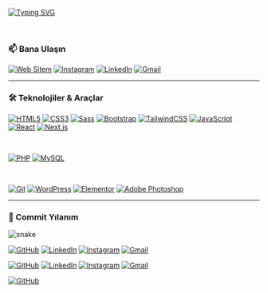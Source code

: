 [![Typing SVG](https://readme-typing-svg.demolab.com?font=Fira+Code&size=28&pause=1000&color=367FBF&width=435&lines=Hi,+I'm+Burak;Front-End+Developer)](https://github.com/thisisburak)

<br>

### 📫 Bana Ulaşın

[![Web Sitem](https://img.shields.io/badge/Web_Sitem-000000?style=for-the-badge&logo=About.me&logoColor=white)](https://thisisburak.com/)
[![Instagram](https://img.shields.io/badge/Instagram-E4405F?style=for-the-badge&logo=instagram&logoColor=white)](https://www.instagram.com/burakql_/)
[![LinkedIn](https://img.shields.io/badge/LinkedIn-0077B5?style=for-the-badge&logo=linkedin&logoColor=white)](https://www.linkedin.com/in/burakdo%C4%9Fan/)
[![Gmail](https://img.shields.io/badge/Gmail-D14836?style=for-the-badge&logo=gmail&logoColor=white)](mailto:bdog5924@gmail.com)


---

### 🛠️ Teknolojiler & Araçlar
[![HTML5](https://img.shields.io/badge/HTML5-E34F26?style=for-the-badge&logo=html5&logoColor=white)](https://developer.mozilla.org/en-US/docs/Web/Guide/HTML/HTML5)
[![CSS3](https://img.shields.io/badge/CSS3-1572B6?style=for-the-badge&logo=css3&logoColor=white)](https://www.w3.org/Style/CSS/specs.en.html)
[![Sass](https://img.shields.io/badge/Sass-CC6699?style=for-the-badge&logo=sass&logoColor=white)](https://sass-lang.com)
[![Bootstrap](https://img.shields.io/badge/Bootstrap-7952B3?style=for-the-badge&logo=bootstrap&logoColor=white)](https://getbootstrap.com)
[![TailwindCSS](https://img.shields.io/badge/Tailwind_CSS-06B6D4?style=for-the-badge&logo=tailwind-css&logoColor=white)](https://tailwindcss.com/)
[![JavaScript](https://img.shields.io/badge/JavaScript-F7DF1E?style=for-the-badge&logo=javascript&logoColor=black)](https://developer.mozilla.org/en-US/docs/Web/JavaScript)
[![React](https://img.shields.io/badge/React-20232A?style=for-the-badge&logo=react&logoColor=61DAFB)](https://reactjs.org/)
[![Next.js](https://img.shields.io/badge/Next.js-000000?style=for-the-badge&logo=nextdotjs&logoColor=white)](https://nextjs.org)

<br>

[![PHP](https://img.shields.io/badge/PHP-777BB4?style=for-the-badge&logo=php&logoColor=white)](https://www.php.net)
[![MySQL](https://img.shields.io/badge/MySQL-4479A1?style=for-the-badge&logo=mysql&logoColor=white)](https://www.mysql.com/)

<br>

[![Git](https://img.shields.io/badge/Git-F05032?style=for-the-badge&logo=git&logoColor=white)](https://git-scm.com/)
[![WordPress](https://img.shields.io/badge/WordPress-21759B?style=for-the-badge&logo=wordpress&logoColor=white)](https://wordpress.org)
[![Elementor](https://img.shields.io/badge/Elementor-D32752?style=for-the-badge&logo=elementor&logoColor=white)](https://elementor.com/)
[![Adobe Photoshop](https://img.shields.io/badge/Adobe_Photoshop-31A8FF?style=for-the-badge&logo=Adobe%20Photoshop&logoColor=black)](https://www.adobe.com/products/photoshop.html)


---

### 🐍 Commit Yılanım

<img src="https://github.com/thisisburak/thisisburak/blob/output/github-contribution-grid-snake.svg?v=1" alt="snake" />



[![GitHub](https://skillicons.dev/icons?i=github)](https://github.com/thisisburak)
[![LinkedIn](https://skillicons.dev/icons?i=linkedin)](https://www.linkedin.com/in/burakdo%C4%9Fan/)
[![Instagram](https://skillicons.dev/icons?i=instagram)](https://www.instagram.com/burakql_/)
[![Gmail](https://skillicons.dev/icons?i=gmail)](mailto:bdog5924@gmail.com)


[![GitHub](https://img.icons8.com/color/48/000000/github--v1.png)](https://github.com/thisisburak)
[![LinkedIn](https://img.icons8.com/color/48/000000/linkedin.png)](https://www.linkedin.com/in/burakdo%C4%9Fan/)
[![Instagram](https://img.icons8.com/color/48/000000/instagram-new.png)](https://www.instagram.com/burakql_/)
[![Gmail](https://img.icons8.com/color/48/000000/gmail-new.png)](mailto:bdog5924@gmail.com)



[![GitHub](https://img.shields.io/badge/GitHub-181717?style=flat&logo=github&logoColor=white)](https://github.com/thisisburak)

